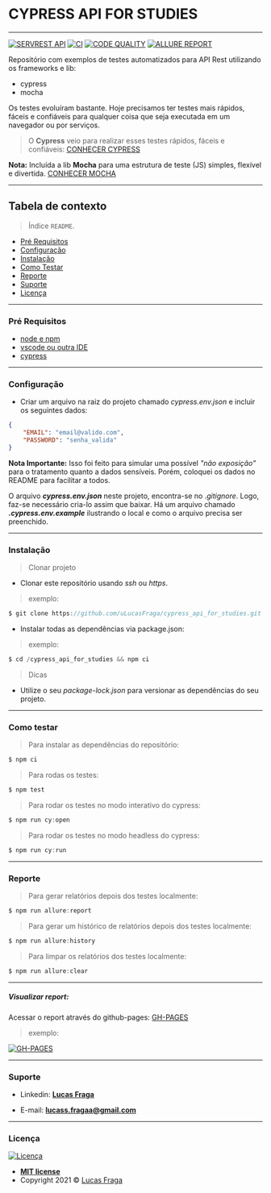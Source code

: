 # CYPRESS API FOR STUDIES
-----------------------

[![SERVREST API](https://img.shields.io/badge/API-ServeRest-green)](https://github.com/PauloGoncalvesBH/ServeRest/)
[![CI](https://github.com/uLucasFraga/cypress_api_for_studies/actions/workflows/ci.yml/badge.svg)](https://github.com/uLucasFraga/cypress_api_for_studies/actions)
[![CODE QUALITY](https://www.code-inspector.com/project/21255/score/svg)](https://frontend.code-inspector.com/public/project/21255/cypress_api_for_studies/dashboard)
[![ALLURE REPORT](https://img.shields.io/badge/ALLURE%20REPORT-DEPLOYED-brightgreen)](https://ulucasfraga.github.io/cypress_api_for_studies/)


Repositório com exemplos de testes automatizados para API Rest utilizando os frameworks e lib:
- cypress
- mocha

Os testes evoluíram bastante.
Hoje precisamos ter testes mais rápidos, fáceis e confiáveis para qualquer coisa que seja executada em um navegador ou por serviços.

> O **Cypress** veio para realizar esses testes rápidos, fáceis e confiáveis: [CONHECER CYPRESS](https://github.com/cypress-io/cypress)

**Nota:** Incluída a lib **Mocha** para uma estrutura de teste (JS) simples, flexível e divertida.
[CONHECER MOCHA](https://github.com/mochajs/mocha)

-----------------------


## Tabela de contexto

> Índice `README`.

  - [Pré Requisitos](#pré-requisitos)
  - [Configuração](#configuração)
  - [Instalação](#instalação)
  - [Como Testar](#como-testar)
  - [Reporte](#report)
  - [Suporte](#suporte)
  - [Licença](#licença)

-----------------------

### Pré Requisitos

- [node e npm](https://nodejs.org/en/)
- [vscode ou outra IDE](https://code.visualstudio.com/download)
- [cypress](https://www.cypress.io/)

-----------------------

### Configuração

- Criar um arquivo na raiz do projeto chamado _cypress.env.json_ e incluir os seguintes dados:

```json
{
    "EMAIL": "email@valido.com",
    "PASSWORD": "senha_valida"
}
```

**Nota Importante:** Isso foi feito para simular uma possível _"não exposição"_ para o tratamento quanto a dados sensíveis. Porém, coloquei os dados no README para facilitar a todos.

O arquivo **_cypress.env.json_** neste projeto, encontra-se no _.gitignore_. Logo, faz-se necessário cria-lo assim que baixar. Há um arquivo chamado **_.cypress.env.example_** ilustrando o local e como o arquivo precisa ser preenchido.


-----------------------

### Instalação

> Clonar projeto

- Clonar este repositório usando _ssh_ ou _https_.

> exemplo:

```js
$ git clone https://github.com/uLucasFraga/cypress_api_for_studies.git
```

- Instalar todas as dependências via package.json:

> exemplo:

```js
$ cd /cypress_api_for_studies && npm ci
```

> Dicas

- Utilize o seu _package-lock.json_ para versionar as dependências do seu projeto.


-----------------------

### Como testar

> Para instalar as dependências do repositório:

```js
$ npm ci
```

> Para rodas os testes:

```js
$ npm test
```

> Para rodar os testes no modo interativo do cypress:

```js
$ npm run cy:open
```

> Para rodar os testes no modo headless do cypress:

```js
$ npm run cy:run
```

-----------------------

### Reporte

> Para gerar relatórios depois dos testes localmente:

```js
$ npm run allure:report
```

> Para gerar um histórico de relatórios depois dos testes localmente:

```js
$ npm run allure:history
```

> Para limpar os relatórios dos testes localmente:

```js
$ npm run allure:clear
```

-----------------------

##### Visualizar report:

Acessar o report através do github-pages: [GH-PAGES](https://ulucasfraga.github.io/cypress_api_for_studies/)

> exemplo:

[![GH-PAGES](https://i.imgur.com/X19M47D.png)](https://ulucasfraga.github.io/cypress_api_for_studies/)


-----------------------


### Suporte

- Linkedin: <a href="https://www.linkedin.com/in/ulucasfraga/" target="_blank">**Lucas Fraga**</a>

- E-mail: **lucass.fragaa@gmail.com**


-----------------------

### Licença

[![Licença](http://img.shields.io/:license-mit-blue.svg?style=flat-square)](http://badges.mit-license.org)

- **[MIT license](http://opensource.org/licenses/mit-license.php)**
- Copyright 2021 © <a href="https://www.linkedin.com/in/ulucasfraga" target="_blank">Lucas Fraga</a>
